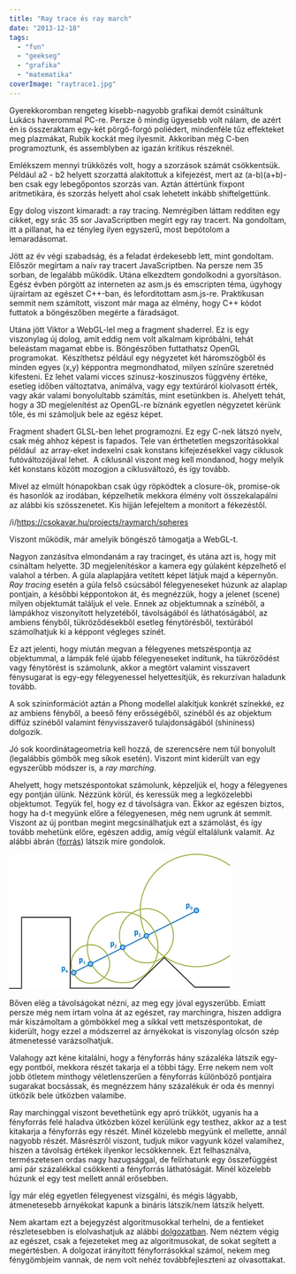 ```yaml
---
title: "Ray trace és ray march"
date: "2013-12-18"
tags: 
  - "fun"
  - "geekseg"
  - "grafika"
  - "matematika"
coverImage: "raytrace1.jpg"
---
```


Gyerekkoromban rengeteg kisebb-nagyobb grafikai demót csináltunk Lukács haverommal PC-re. Persze ő mindig ügyesebb volt nálam, de azért én is összeraktam egy-két pörgő-forgó poliédert, mindenféle tűz effekteket meg plazmákat, Rubik kockát meg ilyesmit. Akkoriban még C-ben programoztunk, és assemblyben az igazán kritikus részeknél.

Emlékszem mennyi trükközés volt, hogy a szorzások számát csökkentsük. Például a2 - b2 helyett szorzattá alakítottuk a kifejezést, mert az (a-b)(a+b)-ben csak egy lebegőpontos szorzás van. Aztán áttértünk fixpont aritmetikára, és szorzás helyett ahol csak lehetett inkább shiftelgettünk.

Egy dolog viszont kimaradt: a ray tracing. Nemrégiben láttam redditen egy cikket, egy srác 35 sor JavaScriptben megírt egy ray tracert. Na gondoltam, itt a pillanat, ha ez tényleg ilyen egyszerű, most bepótolom a lemaradásomat.

Jött az év végi szabadság, és a feladat érdekesebb lett, mint gondoltam. Először megírtam a naív ray tracert JavaScriptben. Na persze nem 35 sorban, de legalább működik. Utána elkezdtem gondolkodni a gyorsításon. Egész évben pörgött az interneten az asm.js és emscripten téma, úgyhogy újraírtam az egészet C++-ban, és lefordítottam asm.js-re. Praktikusan semmit nem számított, viszont már maga az élmény, hogy C++ kódot futtatok a böngészőben megérte a fáradságot.

Utána jött Viktor a WebGL-lel meg a fragment shaderrel. Ez is egy viszonylag új dolog, amit eddig nem volt alkalmam kipróbálni, tehát beleástam magamat ebbe is. Böngészőben futtathatsz OpenGL programokat.  Készíthetsz például egy négyzetet két háromszögből és minden egyes (x,y) képpontra megmondhatod, milyen színűre szeretnéd kifesteni. Ez lehet valami vicces szinusz-koszinuszos függvény értéke, esetleg időben változtatva, animálva, vagy egy textúráról kiolvasott érték, vagy akár valami bonyolultabb számítás, mint esetünkben is. Ahelyett tehát, hogy a 3D megjelenítést az OpenGL-re bíznánk egyetlen négyzetet kérünk tőle, és mi számoljuk bele az egész képet.

Fragment shadert GLSL-ben lehet programozni. Ez egy C-nek látszó nyelv, csak még ahhoz képest is fapados. Tele van érthetetlen megszorításokkal például  az array-eket indexelni csak konstans kifejezésekkel vagy ciklusok futóváltozójával lehet.  A ciklusnál viszont meg kell mondanod, hogy melyik két konstans között mozogjon a ciklusváltozó, és így tovább.

Mivel az elmúlt hónapokban csak úgy röpködtek a closure-ök, promise-ok és hasonlók az irodában, képzelhetik mekkora élmény volt összekalapálni az alábbi kis szösszenetet. Kis hijján lefejeltem a monitort a fékezéstől.

/i/https://csokavar.hu/projects/raymarch/spheres

Viszont működik, már amelyik böngésző támogatja a WebGL-t.

Nagyon zanzásítva elmondanám a ray tracinget, és utána azt is, hogy mit csináltam helyette. 3D megjelenítéskor a kamera egy gúlaként képzelhető el valahol a térben. A gúla alaplapjára vetített képet látjuk majd a képernyőn. _Ray tracing_ esetén a gúla felső csúcsából félegyeneseket húzunk az alaplap pontjain, a későbbi képpontokon át, és megnézzük, hogy a jelenet (scene) milyen objektumát találjuk el vele. Ennek az objektumnak a színéből, a lámpákhoz viszonyított helyzetéből, távolságából és láthatóságából, az ambiens fényből, tükröződésekből esetleg fénytörésből, textúrából számolhatjuk ki a képpont végleges színét.

Ez azt jelenti, hogy miután megvan a félegyenes metszéspontja az objektummal, a lámpák felé újabb félegyeneseket indítunk, ha tükröződést vagy fénytörést is számolunk, akkor a megtört valamint visszavert fénysugarat is egy-egy félegyenessel helyettesítjük, és rekurzívan haladunk tovább. 

A sok színinformációt aztán a Phong modellel alakítjuk konkrét színekké, ez az ambiens fényből, a beeső fény erősségéből, színéből és az objektum diffúz színéből valamint fényvisszaverő tulajdonságából (shininess) dolgozik.

Jó sok koordinátageometria kell hozzá, de szerencsére nem túl bonyolult (legalábbis gömbök meg síkok esetén). Viszont mint kiderült van egy egyszerűbb módszer is, a _ray marching_.

Ahelyett, hogy metszéspontokat számolunk, képzeljük el, hogy a félegyenes egy pontján ülünk. Nézzünk körül, és keressük meg a legközelebbi objektumot. Tegyük fel, hogy ez d távolságra van. Ekkor az egészen biztos, hogy ha d-t megyünk előre a félegyenesen, még nem ugrunk át semmit. Viszont az új pontban megint megcsinálhatjuk ezt a számolást, és így tovább mehetünk előre, egészen addig, amíg végül eltalálunk valamit. Az alábbi ábrán ([forrás](http://nopjia.blogspot.hu/2012/03/ray-marching-distance-fields-in-real.html)) látszik mire gondolok.

![08_displacement_05](images/08_displacement_05.jpg)

Bőven elég a távolságokat nézni, az meg egy jóval egyszerűbb. Emiatt persze még nem írtam volna át az egészet, ray marchingra, hiszen addigra már kiszámoltam a gömbökkel meg a síkkal vett metszéspontokat, de kiderült, hogy ezzel a módszerrel az árnyékokat is viszonylag olcsón szép átmenetessé varázsolhatjuk.

Valahogy azt kéne kitalálni, hogy a fényforrás hány százaléka látszik egy-egy pontból, mekkora részét takarja el a többi tágy. Erre nekem nem volt jobb ötletem minthogy véletlenszerűen a fényforrás különböző pontjaira sugarakat bocsássak, és megnézzem hány százalékuk ér oda és mennyi ütközik bele útközben valamibe.

Ray marchinggal viszont bevethetünk egy apró trükköt, ugyanis ha a fényforrás felé haladva útközben közel kerülünk egy testhez, akkor az a test kitakarja a fényforrás egy részét. Minél közelebb megyünk el mellette, annál nagyobb részét. Másrészről viszont, tudjuk mikor vagyunk közel valamihez, hiszen a távolság értékek ilyenkor lecsökkennek. Ezt felhasználva, természetesen ordas nagy hazugsággal, de felírhatunk egy összefüggést ami pár százalékkal csökkenti a fényforrás láthatóságát. Minél közelebb húzunk el egy test mellett annál erősebben.

Így már elég egyetlen félegyenest vizsgálni, és mégis lágyabb, átmenetesebb árnyékokat kapunk a bináris látszik/nem látszik helyett.

Nem akartam ezt a bejegyzést algoritmusokkal terhelni, de a fentieket részletesebben is elolvashatjuk az alábbi [dolgozatban](https://csokavar.hu/projects/raytrace/imm6392.pdf). Nem néztem végig az egészet, csak a fejezeteket meg az algoritmusokat, de sokat segített a megértésben. A dolgozat irányított fényforrásokkal számol, nekem meg fénygömbjeim vannak, de nem volt nehéz továbbfejleszteni az olvasottakat.
